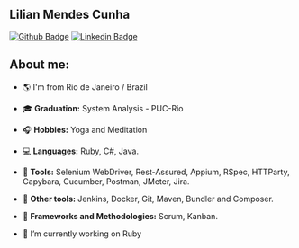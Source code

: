 ## Lilian Mendes Cunha
[![Github Badge](https://img.shields.io/badge/-Github-000?style=flat-square&logo=Github&logoColor=white&link=https://github.com/liliancunha)](https://github.com/liliancunha)
[![Linkedin Badge](https://img.shields.io/badge/-LinkedIn-blue?style=flat-square&logo=Linkedin&logoColor=white&link=https://www.linkedin.com/in/lilianmendes2406)](https://www.linkedin.com/in/lilianmendes2406)


## About me: 

- :earth_americas: I'm from Rio de Janeiro / Brazil
- :mortar_board: **Graduation:** System Analysis - PUC-Rio
- :headphones: **Hobbies:** Yoga and Meditation
- :computer: **Languages:** Ruby, C#, Java.
- :wrench: **Tools:** Selenium WebDriver, Rest-Assured, Appium, RSpec, HTTParty, Capybara, Cucumber, Postman, JMeter, Jira.
- :hammer: **Other tools:** Jenkins, Docker, Git, Maven, Bundler and Composer.
- :bookmark_tabs: **Frameworks and Methodologies:** Scrum, Kanban.


- 🔭 I’m currently working on Ruby


<!--
**liliancunha/liliancunha** is a ✨ _special_ ✨ repository because its `README.md` (this file) appears on your GitHub profile.

Here are some ideas to get you started:

- 🔭 I’m currently working on ...
- 🌱 I’m currently learning ...
- 👯 I’m looking to collaborate on ...
- 🤔 I’m looking for help with ...
- 💬 Ask me about ...
- 📫 How to reach me: ...
- 😄 Pronouns: ...
- ⚡ Fun fact: ...
-->
